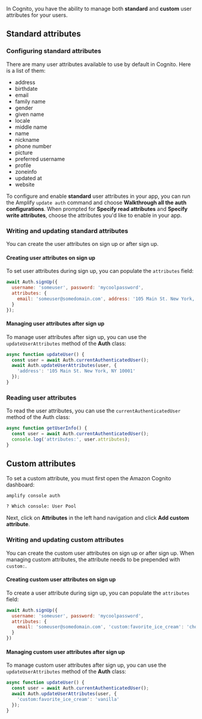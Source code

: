 In Cognito, you have the ability to manage both __standard__ and __custom__ user attributes for your users.

## Standard attributes

### Configuring standard attributes

There are many user attributes available to use by default in Cognito. Here is a list of them:

- address
- birthdate
- email
- family name
- gender
- given name
- locale
- middle name
- name
- nickname
- phone number
- picture
- preferred username
- profile
- zoneinfo
- updated at
- website

To configure and enable __standard__ user attributes in your app, you can run the Amplify `update auth` command and choose __Walkthrough all the auth configurations__. When prompted for __Specify read attributes__ and __Specify write attributes__, choose the attributes you'd like to enable in your app.

### Writing and updating standard attributes

You can create the user attributes on sign up or after sign up.

#### Creating user attributes on sign up

To set user attributes during sign up, you can populate the `attributes` field:

```js
await Auth.signUp({
  username: 'someuser', password: 'mycoolpassword',
  attributes: {
    email: 'someuser@somedomain.com', address: '105 Main St. New York, NY 10001'
  }
});
```

#### Managing user attributes after sign up

To manage user attributes after sign up, you can use the `updateUserAttributes` method of the __Auth__ class:

```js
async function updateUser() {
  const user = await Auth.currentAuthenticatedUser();
  await Auth.updateUserAttributes(user, {
    'address': '105 Main St. New York, NY 10001'
  });
}
```

### Reading user attributes

To read the user attributes, you can use the `currentAuthenticatedUser` method of the Auth class:

```js
async function getUserInfo() {
  const user = await Auth.currentAuthenticatedUser();
  console.log('attributes:', user.attributes);
}
```

## Custom attributes

To set a custom attribute, you must first open the Amazon Cognito dashboard:

```sh
amplify console auth

? Which console: User Pool
```

Next, click on __Attributes__ in the left hand navigation and click __Add custom attribute__.

### Writing and updating custom attributes

You can create the custom user attributes on sign up or after sign up. When managing custom attributes, the attribute needs to be prepended with `custom:`. 

#### Creating custom user attributes on sign up

To create a user attribute during sign up, you can populate the `attributes` field:

```js
await Auth.signUp({
  username: 'someuser', password: 'mycoolpassword',
  attributes: {
    email: 'someuser@somedomain.com', 'custom:favorite_ice_cream': 'chocolate'
  }
})
```

#### Managing custom user attributes after sign up

To manage custom user attributes after sign up, you can use the `updateUserAttributes` method of the __Auth__ class:

```js
async function updateUser() {
  const user = await Auth.currentAuthenticatedUser();
  await Auth.updateUserAttributes(user, {
    'custom:favorite_ice_cream': 'vanilla'
  });
}
```